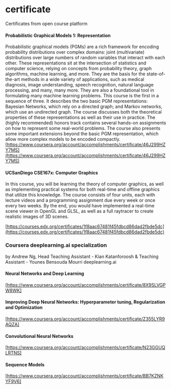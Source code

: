 # certificate
Certificates from open course platform 

#### Probabilistic Graphical Models 1: Representation

Probabilistic graphical models (PGMs) are a rich framework for encoding probability distributions over complex domains: joint (multivariate) distributions over large numbers of random variables that interact with each other. These representations sit at the intersection of statistics and computer science, relying on concepts from probability theory, graph algorithms, machine learning, and more. They are the basis for the state-of-the-art methods in a wide variety of applications, such as medical diagnosis, image understanding, speech recognition, natural language processing, and many, many more. They are also a foundational tool in formulating many machine learning problems. This course is the first in a sequence of three. It describes the two basic PGM representations: Bayesian Networks, which rely on a directed graph; and Markov networks, which use an undirected graph. The course discusses both the theoretical properties of these representations as well as their use in practice. The (highly recommended) honors track contains several hands-on assignments on how to represent some real-world problems. The course also presents some important extensions beyond the basic PGM representation, which allow more complex models to be encoded compactly.
[https://www.coursera.org/account/accomplishments/certificate/46J299HZY7MS](https://www.coursera.org/account/accomplishments/certificate/46J299HZY7MS)


#### UCSanDiego CSE167x: Computer Graphics

In this course, you will be learning the theory of computer graphics, as well as implementing practical systems for both real-time and offline graphics that utilize this knowledge. The course consists of four units, each with lecture videos and a programming assignment due every week or once every two weeks. By the end, you would have implemented a real-time scene viewer in OpenGL and GLSL, as well as a full raytracer to create realistic images of 3D scenes.

[https://courses.edx.org/certificates/1f8aac67481f45fdbcd86dad2fbde5dc](https://courses.edx.org/certificates/1f8aac67481f45fdbcd86dad2fbde5dc)


### Coursera deeplearning.ai specialization 
by Andrew Ng, Head Teaching Assistant - Kian Katanforoosh & Teaching Assistant - Younes Bensouda Mourri deeplearning.ai

#### Neural Networks and Deep Learning

[https://www.coursera.org/account/accomplishments/certificate/8X9SLVGPW8WK]

#### Improving Deep Neural Networks: Hyperparameter tuning, Regularization and Optimization

[https://www.coursera.org/account/accomplishments/certificate/Z355LYR9AQZA]

#### Convolutional Neural Networks

[https://www.coursera.org/account/accomplishments/certificate/N23GGUQLRTNS]

#### Sequence Models

[https://www.coursera.org/account/accomplishments/certificate/BB7KZNKYF9V6]
